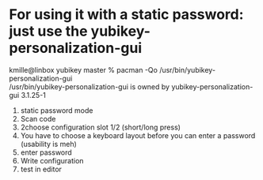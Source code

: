 # For using it with a static password: just use the yubikey-personalization-gui

kmille@linbox yubikey master % pacman -Qo /usr/bin/yubikey-personalization-gui  
/usr/bin/yubikey-personalization-gui is owned by yubikey-personalization-gui 3.1.25-1  


1. static password mode 
2. Scan code
3. 2choose configuration slot 1/2 (short/long press)
4. You have to choose a keyboard layout before you can enter a password (usability is meh)
5. enter password
6. Write configuration
7. test in editor
